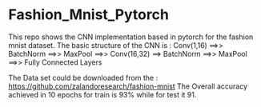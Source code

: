# Fashion_Mnist_Pytorch
This repo shows the CNN implementation based in pytorch for the fashion mnist dataset. The basic structure of the CNN is : 
Conv(1,16) ==>> BatchNorm ==>> MaxPool ==>> Conv(16,32) ==> BatchNorm ==>> MaxPool ==>> Fully Connected Layers

The Data set could be downloaded from the : https://github.com/zalandoresearch/fashion-mnist
The Overall accuracy achieved in 10 epochs for train is 93% while for test it 91.
